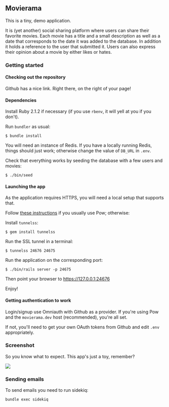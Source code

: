 ## Movierama

This is a tiny, demo application.

It is (yet another) social sharing platform where users can share their favorite
movies. Each movie has a title and a small description as well as a date that
corresponds to the date it was added to the database. In addition it holds a
reference to the user that submitted it. Users can also express their opinion
about a movie by either likes or hates.

### Getting started

#### Checking out the repository

Github has a nice link. Right there, on the right of your page!


#### Dependencies

Install Ruby 2.1.2 if necessary (if you use `rbenv`, it will yell at you if you
don't).

Run `bundler` as usual:

    $ bundle install

You will need an instance of Redis.  If you have a locally running Redis, things
should just work; otherwise change the value of `DB_URL` in `.env`.

Check that everything works by seeding the database with a few users and movies:

    $ ./bin/seed


#### Launching the app

As the application requires HTTPS, you will need a local setup that supports
that.

Follow [these instructions](http://dec0de.me/2014/10/pow-ssl/) if you usually
use Pow; otherwise:

Install `tunnelss`:

    $ gem install tunnelss

Run the SSL tunnel in a terminal:

    $ tunnelss 24676 24675

Run the application on the corresponding port:

    $ ./bin/rails server -p 24675

Then point your browser to https://127.0.0.1:24676

Enjoy!


#### Getting authentication to work

Login/signup use Omniauth with Github as a provider. If you're using Pow and the
`movierama.dev` host (recommended), you're all set.

If not, you'll need to get your own OAuth tokens from Github and edit
`.env` appropriately.



### Screenshot

So you know what to expect. This app's just a toy, remember?

![](https://dl.dropboxusercontent.com/spa/cbazgcyvth7jydp/-4eusn-o.png)

### Sending emails

To send emails you need to run sidekiq:

`bundle exec sidekiq`
